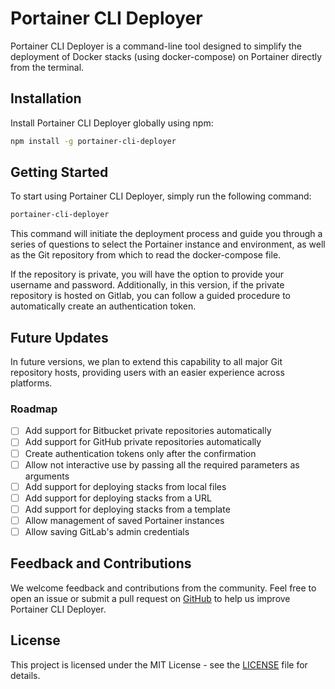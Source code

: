# Portainer CLI Deployer

Portainer CLI Deployer is a command-line tool designed to simplify the deployment of Docker stacks (using docker-compose) on Portainer directly from the terminal.

## Installation

Install Portainer CLI Deployer globally using npm:

```bash
npm install -g portainer-cli-deployer
```

## Getting Started

To start using Portainer CLI Deployer, simply run the following command:

```bash
portainer-cli-deployer
```

This command will initiate the deployment process and guide you through a series of questions to select the Portainer instance and environment, as well as the Git repository from which to read the docker-compose file.

If the repository is private, you will have the option to provide your username and password. Additionally, in this version, if the private repository is hosted on Gitlab, you can follow a guided procedure to automatically create an authentication token.

## Future Updates

In future versions, we plan to extend this capability to all major Git repository hosts, providing users with an easier experience across platforms.

### Roadmap

- [ ] Add support for Bitbucket private repositories automatically
- [ ] Add support for GitHub private repositories automatically
- [ ] Create authentication tokens only after the confirmation
- [ ] Allow not interactive use by passing all the required parameters as arguments
- [ ] Add support for deploying stacks from local files
- [ ] Add support for deploying stacks from a URL
- [ ] Add support for deploying stacks from a template
- [ ] Allow management of saved Portainer instances
- [ ] Allow saving GitLab's admin credentials

## Feedback and Contributions

We welcome feedback and contributions from the community. Feel free to open an issue or submit a pull request on [GitHub](https://github.com/riccardotornesello/portainer-cli-deployer) to help us improve Portainer CLI Deployer.

## License

This project is licensed under the MIT License - see the [LICENSE](LICENSE) file for details.
